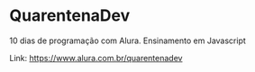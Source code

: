 # QuarentenaDev
10 dias de programação com Alura. Ensinamento em Javascript

Link: https://www.alura.com.br/quarentenadev
